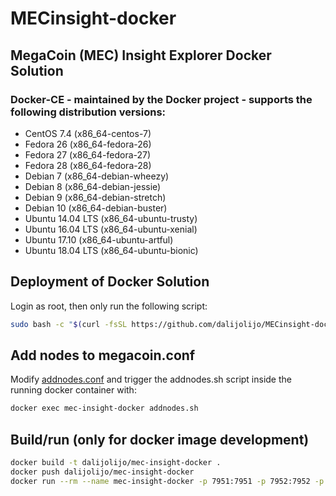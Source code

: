 # MECinsight-docker
## MegaCoin (MEC) Insight Explorer Docker Solution

### Docker-CE - maintained by the Docker project - supports the following distribution versions:
* CentOS 7.4 (x86_64-centos-7)
* Fedora 26 (x86_64-fedora-26)
* Fedora 27 (x86_64-fedora-27)
* Fedora 28 (x86_64-fedora-28)
* Debian 7 (x86_64-debian-wheezy)
* Debian 8 (x86_64-debian-jessie)
* Debian 9 (x86_64-debian-stretch)
* Debian 10 (x86_64-debian-buster)
* Ubuntu 14.04 LTS (x86_64-ubuntu-trusty)
* Ubuntu 16.04 LTS (x86_64-ubuntu-xenial)
* Ubuntu 17.10 (x86_64-ubuntu-artful)
* Ubuntu 18.04 LTS (x86_64-ubuntu-bionic)

## Deployment of Docker Solution
Login as root, then only run the following script:
```sh
sudo bash -c "$(curl -fsSL https://github.com/dalijolijo/MECinsight-docker/raw/master/mec-insight-docker.sh)"
```

## Add nodes to megacoin.conf
Modify [addnodes.conf](https://github.com/dalijolijo/MECinsight-docker/blob/master/addnodes.conf) and trigger the addnodes.sh script inside the running docker container with:
```sh
docker exec mec-insight-docker addnodes.sh
```

## Build/run (only for docker image development)
```sh
docker build -t dalijolijo/mec-insight-docker .
docker push dalijolijo/mec-insight-docker
docker run --rm --name mec-insight-docker -p 7951:7951 -p 7952:7952 -p 9051:9051 -p 28332:28332 -p 3001:3001 dalijolijo/mec-insight-docker
```

